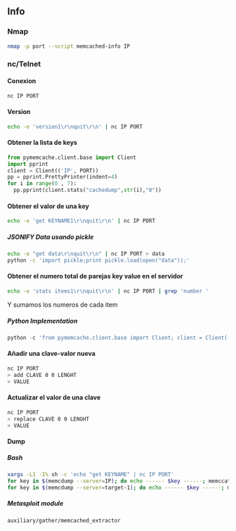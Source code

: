 ## Info
### Nmap
```bash
nmap -p port --script memcached-info IP
```
### nc/Telnet
#### Conexion
```bash
nc IP PORT
```
#### Version 
```bash
echo -e 'version1\r\nquit\r\n' | nc IP PORT
```
#### Obtener la lista de keys 
```python
from pymemcache.client.base import Client
import pprint
client = Client(('IP', PORT))
pp = pprint.PrettyPrinter(indent=4)
for i in range(0 , 7):
  pp.pprint(client.stats("cachedump",str(i),"0"))
```
#### Obtener el valor de una key
```bash
echo -e 'get KEYNAME1\r\nquit\r\n' | nc IP PORT
```
##### JSONIFY Data usando pickle
```bash
echo -e "get data\r\nquit\r\n" | nc IP PORT > data
python -c 'import pickle;print pickle.load(open("data"));'
```
#### Obtener el numero total de parejas key value en el servidor
```bash
echo -e 'stats items1\r\nquit\r\n' | nc IP PORT | grep 'number '
```
Y sumamos los numeros de cada item 

##### Python Implementation

```python
python -c 'from pymemcache.client.base import Client; client = Client(("IP", PORT)); printclient.stats()["curr_items"]'
```
#### Añadir una clave-valor nueva
```bash
nc IP PORT
> add CLAVE 0 0 LENGHT
> VALUE 
```
#### Actualizar el valor de una clave
```bash
nc IP PORT
> replace CLAVE 0 0 LENGHT
> VALUE 
```
#### Dump

##### Bash
```bash
xargs -L1 -I% sh -c 'echo "get KEYNAME" | nc IP PORT'
for key in $(memcdump --server=IP); do echo ------ $key ------; memccat --server=IP $key; done
for key in $(memcdump --server=target-1); do echo ------ $key ------; memccat --server=target-1 $key; done
```
##### Metasploit module
```msf
auxiliary/gather/memcached_extractor
```

